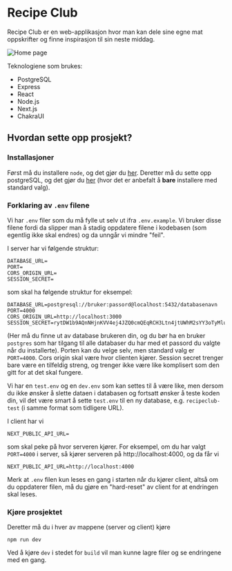# Recipe Club

Recipe Club er en web-applikasjon hvor man kan dele sine egne mat oppskrifter og finne inspirasjon til sin neste middag.

![Home page](https://postimg.cc/4Yyr0x5B)


Teknologiene som brukes:
- PostgreSQL
- Express
- React
- Node.js
- Next.js
- ChakraUI

## Hvordan sette opp prosjekt?
### Installasjoner
Først må du installere `node`, og det gjør du [her](https://nodejs.org/en/download/). Deretter må du sette opp postgreSQL, og det gjør du [her](https://www.postgresql.org/download/) (hvor det er anbefalt å **bare** installere med standard valg). 

### Forklaring av `.env` filene
Vi har `.env` filer som du må fylle ut selv ut ifra `.env.example`. Vi bruker disse filene fordi da slipper man å stadig oppdatere filene i kodebasen (som egentlig ikke skal endres) og da unngår vi mindre "feil".

I server har vi følgende struktur:
```
DATABASE_URL=
PORT=
CORS_ORIGIN_URL=
SESSION_SECRET=
```
som skal ha følgende struktur for eksempel:
```
DATABASE_URL=postgresql://bruker:passord@localhost:5432/databasenavn
PORT=4000
CORS_ORIGIN_URL=http://localhost:3000
SESSION_SECRET=rytDW1b9AQnNHjnKVV4ej4JZQ0cmQEqRCH3Ltn4jtUWhM2sYY3oTyMluFYGa
```
(Her må du finne ut av database brukeren din, og du bør ha en bruker `postgres` som har tilgang til alle databaser du har med et passord du valgte når du installerte). Porten kan du velge selv, men standard valg er `PORT=4000`. Cors origin skal være hvor clienten kjører. Session secret trenger bare være en tilfeldig streng, og trenger ikke være like komplisert som den gitt for at det skal fungere.

Vi har en `test.env` og en `dev.env` som kan settes til å være like, men dersom du ikke ønsker å slette dataen i databasen og fortsatt ønsker å teste koden din, vil det være smart å sette `test.env` til en ny database, e.g. `recipeclub-test` (i samme format som tidligere URL). 

I client har vi
```
NEXT_PUBLIC_API_URL=
```
som skal peke på hvor serveren kjører. For eksempel, om du har valgt `PORT=4000` i server, så kjører serveren på http://localhost:4000, og da får vi
```
NEXT_PUBLIC_API_URL=http://localhost:4000
```

Merk at `.env` filen kun leses en gang i starten når du kjører client, altså om du oppdaterer filen, må du gjøre en "hard-reset" av client for at endringen skal leses.

### Kjøre prosjektet
Deretter må du i hver av mappene (server og client) kjøre
```
npm run dev
```
Ved å kjøre `dev` i stedet for `build` vil man kunne lagre filer og se endringene med en gang. 
